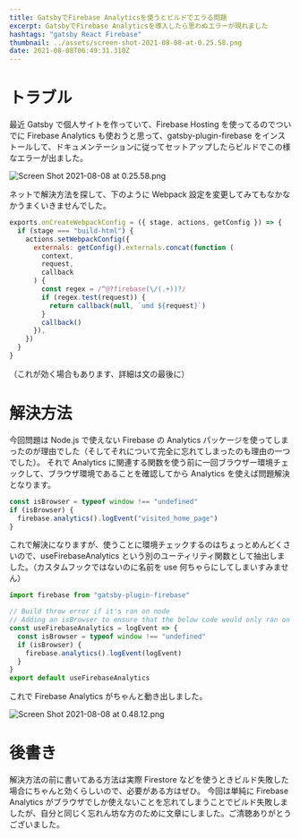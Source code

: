 ```yaml
---
title: GatsbyでFirebase Analyticsを使うとビルドでエラる問題
excerpt: GatsbyでFirebase Analyticsを導入したら思わぬエラーが現れました
hashtags: "gatsby React Firebase"
thumbnail: ../assets/screen-shot-2021-08-08-at-0.25.58.png
date: 2021-08-08T06:49:31.310Z
---
```


# トラブル

最近 Gatsby で個人サイトを作っていて、Firebase Hosting を使ってるのでついでに Firebase Analytics も使おうと思って、gatsby-plugin-firebase をインストールして、ドキュメンテーションに従ってセットアップしたらビルドでこの様なエラーが出ました。

![Screen Shot 2021-08-08 at 0.25.58.png](https://qiita-image-store.s3.ap-northeast-1.amazonaws.com/0/1825969/369702ea-66ec-5062-3d20-c859fe774645.png)

ネットで解決方法を探して、下のように Webpack 設定を変更してみてもなかなかうまくいきませんでした。

```js
exports.onCreateWebpackConfig = ({ stage, actions, getConfig }) => {
  if (stage === "build-html") {
    actions.setWebpackConfig({
      externals: getConfig().externals.concat(function (
        context,
        request,
        callback
      ) {
        const regex = /^@?firebase(\/(.+))?/
        if (regex.test(request)) {
          return callback(null, `umd ${request}`)
        }
        callback()
      }),
    })
  }
}
```

（これが効く場合もあります、詳細は文の最後に）

# 解決方法

今回問題は Node.js で使えない Firebase の Analytics パッケージを使ってしまったのが理由でした（そしてそれについて完全に忘れてしまったのも理由の一つでした）。
それで Analytics に関連する関数を使う前に一回ブラウザー環境チェックして、ブラウザ環境であることを確認してから Analytics を使えば問題解決となります。

```js
const isBrowser = typeof window !== "undefined"
if (isBrowser) {
  firebase.analytics().logEvent("visited_home_page")
}
```

これで解決になりますが、使うことに環境チェックするのはちょっとめんどくさいので、useFirebaseAnalytics という別のユーティリティ関数として抽出しました。（カスタムフックではないのに名前を use 何ちゃらにしてしまいすみません）

```js
import firebase from "gatsby-plugin-firebase"

// Build throw error if it's ran on node
// Adding an isBrowser to ensure that the below code would only ran on browser
const useFirebaseAnalytics = logEvent => {
  const isBrowser = typeof window !== "undefined"
  if (isBrowser) {
    firebase.analytics().logEvent(logEvent)
  }
}
export default useFirebaseAnalytics
```

これで Firebase Analytics がちゃんと動き出しました。

![Screen Shot 2021-08-08 at 0.48.12.png](https://qiita-image-store.s3.ap-northeast-1.amazonaws.com/0/1825969/7475ad35-1d2a-bf26-a81e-025b6aace950.png)

# 後書き

解決方法の前に書いてある方法は実際 Firestore などを使うときビルド失敗した場合にちゃんと効くらしいので、必要がある方はぜひ。
今回は単純に Firebase Analytics がブラウザでしか使えないことを忘れてしまうことでビルド失敗しましたが、自分と同じく忘れん坊な方のために文章にしました。ご清聴ありがとうございました。
